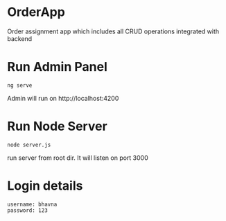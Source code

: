# OrderApp
Order assignment app which includes all CRUD operations integrated with backend 

# Run Admin Panel
```
ng serve
```
Admin will run on http://localhost:4200

# Run Node Server
```
node server.js
```
run server from root dir. It will listen on port 3000

# Login details
```
username: bhavna
password: 123
```
